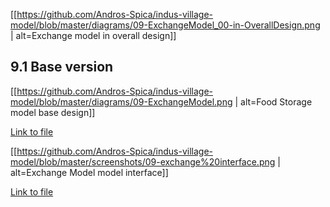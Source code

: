 
[[https://github.com/Andros-Spica/indus-village-model/blob/master/diagrams/09-ExchangeModel_00-in-OverallDesign.png | alt=Exchange model in overall design]]

## 9.1 Base version

[[https://github.com/Andros-Spica/indus-village-model/blob/master/diagrams/09-ExchangeModel.png | alt=Food Storage model base design]]

[Link to file](https://https://github.com/Andros-Spica/indus-village-model/blob/master/diagrams/09-ExchangeModel.png)

[[https://github.com/Andros-Spica/indus-village-model/blob/master/screenshots/09-exchange%20interface.png | alt=Exchange Model model interface]]

[Link to file](https://https://github.com/Andros-Spica/indus-village-model/blob/master/screenshots/09-exchange%20interface.png)
